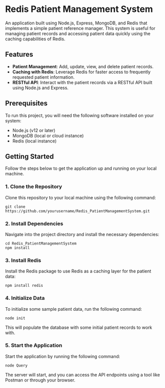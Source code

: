 # Redis Patient Management System

An application built using Node.js, Express, MongoDB, and Redis that implements a simple patient reference manager. This system is useful for managing patient records and accessing patient data quickly using the caching capabilities of Redis.

## Features

- **Patient Management**: Add, update, view, and delete patient records.
- **Caching with Redis**: Leverage Redis for faster access to frequently requested patient information.
- **RESTful API**: Interact with the patient records via a RESTful API built using Node.js and Express.

## Prerequisites

To run this project, you will need the following software installed on your system:

- Node.js (v12 or later)
- MongoDB (local or cloud instance)
- Redis (local instance)

## Getting Started

Follow the steps below to get the application up and running on your local machine.

### 1. Clone the Repository

Clone this repository to your local machine using the following command:

```
git clone https://github.com/yourusername/Redis_PatientManagementSystem.git
```

### 2. Install Dependencies

Navigate into the project directory and install the necessary dependencies:

```
cd Redis_PatientManagementSystem
npm install
```

### 3. Install Redis

Install the Redis package to use Redis as a caching layer for the patient data:

```
npm install redis
```

### 4. Initialize Data

To initialize some sample patient data, run the following command:

```
node init
```

This will populate the database with some initial patient records to work with.

### 5. Start the Application

Start the application by running the following command:

```
node Query
```

The server will start, and you can access the API endpoints using a tool like Postman or through your browser.
